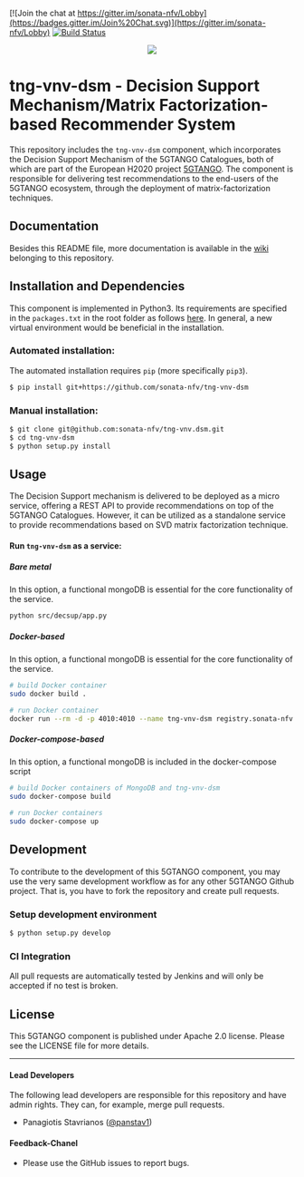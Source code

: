 [![Join the chat at https://gitter.im/sonata-nfv/Lobby](https://badges.gitter.im/Join%20Chat.svg)](https://gitter.im/sonata-nfv/Lobby) [![Build Status](https://jenkins.sonata-nfv.eu/buildStatus/icon?job=tng-vnv-dsm/master)](https://jenkins.sonata-nfv.eu/job/tng-vnv-dsm/job/master/)

<p align="center"><img src="https://github.com/sonata-nfv/tng-api-gtw/wiki/images/sonata-5gtango-logo-500px.png" /></p>

# tng-vnv-dsm - Decision Support Mechanism/Matrix Factorization-based Recommender System

This repository includes the `tng-vnv-dsm` component, which incorporates the Decision Support Mechanism of the 5GTANGO Catalogues, both of which are part of the European H2020 project [5GTANGO](http://www.5gtango.eu). The component is responsible for delivering test recommendations to the end-users of the 5GTANGO ecosystem, through the deployment of matrix-factorization techniques.

## Documentation

Besides this README file, more documentation is available in the [wiki](https://github.com/sonata-nfv/tng-vnv-dsm/wiki) belonging to this repository.

## Installation and Dependencies

This component is implemented in Python3. Its requirements are specified in the `packages.txt` in the root folder as follows [here](https://github.com/sonata-nfv/tng-vnv-dsm/blob/master/packages.txt). In general, a new virtual environment would be beneficial in the installation.

### Automated installation:

The automated installation requires `pip` (more specifically `pip3`).

```bash
$ pip install git+https://github.com/sonata-nfv/tng-vnv-dsm
```

### Manual installation:

```bash
$ git clone git@github.com:sonata-nfv/tng-vnv.dsm.git
$ cd tng-vnv-dsm
$ python setup.py install
```

## Usage

The Decision Support mechanism is delivered to be deployed as a micro service, offering a REST API to provide recommendations on top of the 5GTANGO Catalogues. However, it can be utilized as a standalone service to provide recommendations based on SVD matrix factorization technique.


#### Run `tng-vnv-dsm` as a service:
##### Bare metal
In this option, a functional mongoDB is essential for the core functionality of the service.
```bash
python src/decsup/app.py
```

##### Docker-based

In this option, a functional mongoDB is essential for the core functionality of the service.
```bash
# build Docker container
sudo docker build .

# run Docker container
docker run --rm -d -p 4010:4010 --name tng-vnv-dsm registry.sonata-nfv.eu:5000/tng-vnv-dsm
```

##### Docker-compose-based

In this option, a functional mongoDB is included in the docker-compose script
```bash
# build Docker containers of MongoDB and tng-vnv-dsm
sudo docker-compose build

# run Docker containers
sudo docker-compose up
```


## Development

To contribute to the development of this 5GTANGO component, you may use the very same development workflow as for any other 5GTANGO Github project. That is, you have to fork the repository and create pull requests.

### Setup development environment

```bash
$ python setup.py develop
```

### CI Integration

All pull requests are automatically tested by Jenkins and will only be accepted if no test is broken.

## License

This 5GTANGO component is published under Apache 2.0 license. Please see the LICENSE file for more details.

---
#### Lead Developers

The following lead developers are responsible for this repository and have admin rights. They can, for example, merge pull requests.

- Panagiotis Stavrianos ([@panstav1](https://github.com/panstav1))

#### Feedback-Chanel

* Please use the GitHub issues to report bugs.
